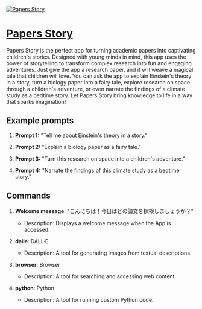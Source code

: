 [![Papers Story](https://files.oaiusercontent.com/file-NlLv5AbaMNKY4yKsXYRZTklK?se=2123-10-17T12%3A19%3A22Z&sp=r&sv=2021-08-06&sr=b&rscc=max-age%3D31536000%2C%20immutable&rscd=attachment%3B%20filename%3Dff5d549e-7bad-4c64-ab2f-4b5595051df2.png&sig=rEtxveFqrhvaOYnyQlIrK6rC81nMhMc34uTEZZccLG0%3D)](https://chat.openai.com/g/g-GNgYSwDqM-papers-story)

# [Papers Story](https://chat.openai.com/g/g-GNgYSwDqM-papers-story)

Papers Story is the perfect app for turning academic papers into captivating children's stories. Designed with young minds in mind, this app uses the power of storytelling to transform complex research into fun and engaging adventures. Just give the app a research paper, and it will weave a magical tale that children will love. You can ask the app to explain Einstein's theory in a story, turn a biology paper into a fairy tale, explore research on space through a children's adventure, or even narrate the findings of a climate study as a bedtime story. Let Papers Story bring knowledge to life in a way that sparks imagination!

## Example prompts

1. **Prompt 1:** "Tell me about Einstein's theory in a story."

2. **Prompt 2:** "Explain a biology paper as a fairy tale."

3. **Prompt 3:** "Turn this research on space into a children's adventure."

4. **Prompt 4:** "Narrate the findings of this climate study as a bedtime story."


## Commands

1. **Welcome message**: "こんにちは！今日はどの論文を探検しましょうか？"
   - Description: Displays a welcome message when the App is accessed.

2. **dalle**: DALL·E
   - Description: A tool for generating images from textual descriptions.

3. **browser**: Browser
   - Description: A tool for searching and accessing web content.

4. **python**: Python
   - Description: A tool for running custom Python code.